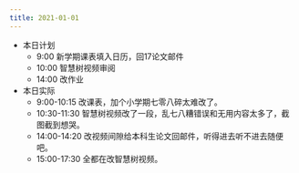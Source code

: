 ```yaml
---
title: 2021-01-01
---
```


- 本日计划
    - 9:00 新学期课表填入日历，回17论文邮件
    - 10:00 智慧树视频审阅
    - 14:00 改作业
- 本日实际
    - 9:00-10:15 改课表，加个小学期七零八碎太难改了。
    - 10:30-11:30 智慧树视频改了一段，乱七八糟错误和无用内容太多了，截图截到想哭。
    - 14:00-14:20 改视频间隙给本科生论文回邮件，听得进去听不进去随便吧。
    - 15:00-17:30 全都在改智慧树视频。